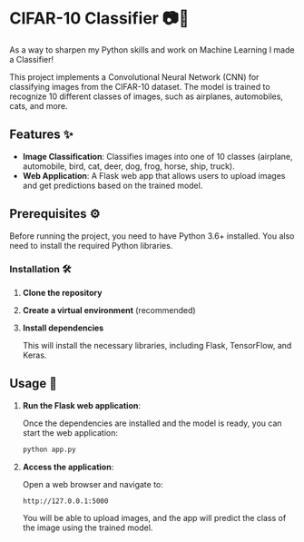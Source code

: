 # CIFAR-10 Classifier 📷🤖

As a way to sharpen my Python skills and work on Machine Learning I made a Classifier!

This project implements a Convolutional Neural Network (CNN) for classifying images from the CIFAR-10 dataset. The model is trained to recognize 10 different classes of images, such as airplanes, automobiles, cats, and more.

## Features ✨

- **Image Classification**: Classifies images into one of 10 classes (airplane, automobile, bird, cat, deer, dog, frog, horse, ship, truck).
- **Web Application**: A Flask web app that allows users to upload images and get predictions based on the trained model.

## Prerequisites ⚙️

Before running the project, you need to have Python 3.6+ installed. You also need to install the required Python libraries.

### Installation 🛠️

1. **Clone the repository**

2. **Create a virtual environment** (recommended)

3. **Install dependencies**

   This will install the necessary libraries, including Flask, TensorFlow, and Keras.

## Usage 🚀

1. **Run the Flask web application**:

    Once the dependencies are installed and the model is ready, you can start the web application:

    ```bash
    python app.py
    ```

2. **Access the application**:

    Open a web browser and navigate to:

    ```
    http://127.0.0.1:5000
    ```

    You will be able to upload images, and the app will predict the class of the image using the trained model.
